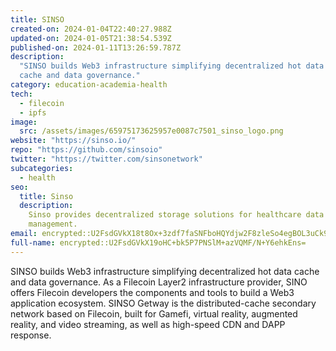 ```yaml
---
title: SINSO
created-on: 2024-01-04T22:40:27.988Z
updated-on: 2024-01-05T21:38:54.539Z
published-on: 2024-01-11T13:26:59.787Z
description:
  "SINSO builds Web3 infrastructure simplifying decentralized hot data
  cache and data governance."
category: education-academia-health
tech:
  - filecoin
  - ipfs
image:
  src: /assets/images/65975173625957e0087c7501_sinso_logo.png
website: "https://sinso.io/"
repo: "https://github.com/sinsoio"
twitter: "https://twitter.com/sinsonetwork"
subcategories:
  - health
seo:
  title: Sinso
  description:
    Sinso provides decentralized storage solutions for healthcare data
    management.
email: encrypted::U2FsdGVkX18t8Ox+3zdf7faSNFboHQYdjw2F8zleSo4egBOL3uCk9z58/pzpFB7R
full-name: encrypted::U2FsdGVkX19oHC+bk5P7PNSlM+azVQMF/N+Y6ehkEns=
---
```


SINSO builds Web3 infrastructure simplifying decentralized hot data cache and data governance. As a Filecoin Layer2 infrastructure provider, SINO offers Filecoin developers the components and tools to build a Web3 application ecosystem. SINSO Getway is the distributed-cache secondary network based on Filecoin, built for Gamefi, virtual reality, augmented reality, and video streaming, as well as high-speed CDN and DAPP response.
